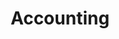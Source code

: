 ---
title: 'Accounting'
weight: 10
meta_title: "Account - Accounting - MultiSafepay Docs"
layout: 'block'

logo: '/svgs/AccountingBookkeeping.svg'
short_description: 'Generate reports and integrate with accounting platforms.'
aliases:
    - /tools/accounting/
---